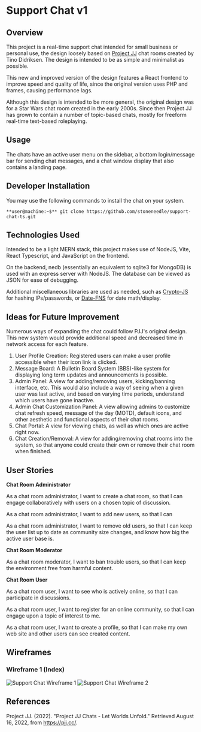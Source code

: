 # Support Chat v1

## Overview
This project is a real-time support chat intended for small business or personal use, the design loosely based on [Project JJ](https://pjj.cc) chat rooms created by Tino Didriksen. The design is intended to be as simple and minimalist as possible.

This new and improved version of the design features a React frontend to improve speed and quality of life, since the original version uses PHP and frames, causing performance lags.

Although this design is intended to be more general, the original design was for a Star Wars chat room created in the early 2000s. Since then Project JJ has grown to contain a number of topic-based chats, mostly for freeform real-time text-based roleplaying.

## Usage
The chats have an active user menu on the sidebar, a bottom login/message bar for sending chat messages, and a chat window display that also contains a landing page.

## Developer Installation
You may use the following commands to install the chat on your system.

```
**user@machine:~$** git clone https://github.com/stoneneedle/support-chat-ts.git
```

## Technologies Used
Intended to be a light MERN stack, this project makes use of NodeJS, Vite, React Typescript, and JavaScript on the frontend.

On the backend, nedb (essentially an equivalent to sqlite3 for MongoDB) is used with an express server with NodeJS. The database can be viewed as JSON for ease of debugging.

Additional miscellaneous libraries are used as needed, such as [Crypto-JS](https://www.npmjs.com/package/crypto-js) for hashing IPs/passwords, or [Date-FNS](https://date-fns.org/) for date math/display.

## Ideas for Future Improvement
Numerous ways of expanding the chat could follow PJJ's original design. This new system would provide additional speed and decreased time in network access for each feature.

1. User Profile Creation: Registered users can make a user profile accessible when their icon link is clicked.
1. Message Board: A Bulletin Board System (BBS)-like system for displaying long term updates and announcements is possible.
1. Admin Panel: A view for adding/removing users, kicking/banning interface, etc. This would also include a way of seeing when a given user was last active, and based on varying time periods, understand which users have gone inactive.
1. Admin Chat Customization Panel: A view allowing admins to customize chat refresh speed, message of the day (MOTD), default icons, and other aesthetic and functional aspects of their chat rooms.
1. Chat Portal: A view for viewing chats, as well as which ones are active right now.
1. Chat Creation/Removal: A view for adding/removing chat rooms into the system, so that anyone could create their own or remove their chat room when finished.

## User Stories

**Chat Room Administrator**

As a chat room administrator, I want to create a chat room, so that I can engage collaboratively with users on a chosen topic of discussion.

As a chat room administrator, I want to add new users, so that I can

As a chat room administrator, I want to remove old users, so that I can keep the user list up to date as community size changes, and know how big the active user base is.

**Chat Room Moderator**

As a chat room moderator, I want to ban trouble users, so that I can keep the environment free from harmful content.

**Chat Room User**

As a chat room user, I want to see who is actively online, so that I can participate in discussions.

As a chat room user, I want to register for an online community, so that I can engage upon a topic of interest to me.

As a chat room user, I want to create a profile, so that I can make my own web site and other users can see created content.

## Wireframes

### Wireframe 1 (Index)
![Support Chat Wireframe 1](https://drive.google.com/uc?export=view&id=1y4rNs3WE38eIUTX38CdAvdrtycTqYe03 "Support Chat 1")
![Support Chat Wireframe 2](https://drive.google.com/uc?export=view&id=1jxkYCXMfyRvyIwO9y_CM_cA5ddp_o4JX "Support Chat 2")

## References
Project JJ. (2022). "Project JJ Chats - Let Worlds Unfold." Retrieved August 16, 2022, from https://pjj.cc/.

